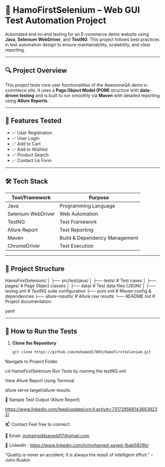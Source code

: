 # 🧪 HamoFirstSelenium – Web GUI Test Automation Project

Automated end-to-end testing for an E-commerce demo website using **Java**, **Selenium WebDriver**, and **TestNG**. This project follows best practices in test automation design to ensure maintainability, scalability, and clear reporting.

---

## 🔍 Project Overview

This project tests core user functionalities of the AwesomeQA demo e-commerce site. It uses a **Page Object Model (POM)** structure with **data-driven testing** and is built to run smoothly via **Maven** with detailed reporting using **Allure Reports**.

---

## 🚀 Features Tested

- ✅ User Registration  
- ✅ User Login  
- ✅ Add to Cart  
- ✅ Add to Wishlist  
- ✅ Product Search  
- ✅ Contact Us Form

---

## 🛠️ Tech Stack

| Tool/Framework       | Purpose                        |
|----------------------|--------------------------------|
| Java                 | Programming Language           |
| Selenium WebDriver   | Web Automation                 |
| TestNG               | Test Framework                 |
| Allure Report        | Test Reporting                 |
| Maven                | Build & Dependency Management  |
| ChromeDriver         | Test Execution                 |

---

## 🧩 Project Structure

HamoFirstSelenium/ │ ├── src/test/java/ │ ├── tests/ # Test cases │ ├── pages/ # Page Object classes │ ├── data/ # Test data files (JSON) │ ├── testng.xml # TestNG suite configuration ├── pom.xml # Maven config & dependencies ├── allure-results/ # Allure raw results └── README.md # Project documentation

yaml

---

## 🧪 How to Run the Tests

1. **Clone the Repository**
   ```bash
   git clone https://github.com/mohamed17803/HamoFirstSelenium.git
Navigate to Project Folder


cd HamoFirstSelenium
Run Tests by running the testNG.xml 


View Allure Report Using Terminal

allure serve target/allure-results


📸 Sample Test Output (Allure Report)



https://www.linkedin.com/feed/update/urn:li:activity:7317295681436639232/




📬 Contact
Feel free to connect:

📧 Email: mohameddsayedd17@gmail.com

🔗 LinkedIn : https://www.linkedin.com/in/mohamed-sayed-1bab5829b/

“Quality is never an accident; it is always the result of intelligent effort.” – John Ruskin

</details>
